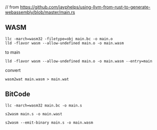// from https://github.com/jayphelps/using-llvm-from-rust-to-generate-webassembly/blob/master/main.rs

## WASM

```
llc -march=wasm32 -filetype=obj main.bc -o main.o
lld -flavor wasm --allow-undefined main.o -o main.wasm
```

to main

```
lld -flavor wasm --allow-undefined main.o -o main.wasm --entry=main
```

convert

```
wasm2wat main.wasm > main.wat
```


## BitCode

```
llc -march=wasm32 main.bc -o main.s
```

```
s2wasm main.s -o main.wast
```

```
s2wasm --emit-binary main.s -o main.wasm
```

